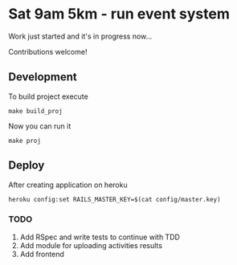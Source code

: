 # Sat 9am 5km - run event system

Work just started and it's in progress now...

Contributions welcome!

## Development

To build project execute
```shell
make build_proj
```

Now you can run it
```shell
make proj
```

## Deploy

After creating application on heroku
```shell
heroku config:set RAILS_MASTER_KEY=$(cat config/master.key)
```

### TODO

1. Add RSpec and write tests to continue with TDD
2. Add module for uploading activities results
3. Add frontend
